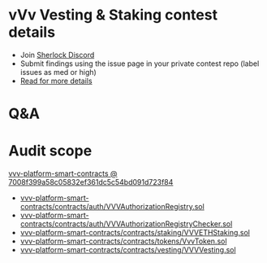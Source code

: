 
# vVv Vesting & Staking contest details

- Join [Sherlock Discord](https://discord.gg/MABEWyASkp)
- Submit findings using the issue page in your private contest repo (label issues as med or high)
- [Read for more details](https://docs.sherlock.xyz/audits/watsons)

# Q&A

# Audit scope


[vvv-platform-smart-contracts @ 7008f399a58c05832ef361dc5c54bd091d723f84](https://github.com/vvvdevs/vvv-platform-smart-contracts/tree/7008f399a58c05832ef361dc5c54bd091d723f84)
- [vvv-platform-smart-contracts/contracts/auth/VVVAuthorizationRegistry.sol](vvv-platform-smart-contracts/contracts/auth/VVVAuthorizationRegistry.sol)
- [vvv-platform-smart-contracts/contracts/auth/VVVAuthorizationRegistryChecker.sol](vvv-platform-smart-contracts/contracts/auth/VVVAuthorizationRegistryChecker.sol)
- [vvv-platform-smart-contracts/contracts/staking/VVVETHStaking.sol](vvv-platform-smart-contracts/contracts/staking/VVVETHStaking.sol)
- [vvv-platform-smart-contracts/contracts/tokens/VvvToken.sol](vvv-platform-smart-contracts/contracts/tokens/VvvToken.sol)
- [vvv-platform-smart-contracts/contracts/vesting/VVVVesting.sol](vvv-platform-smart-contracts/contracts/vesting/VVVVesting.sol)


